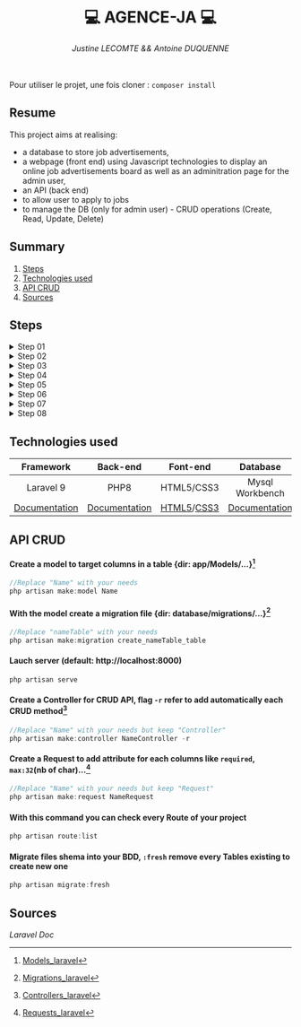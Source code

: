 # <div align="center"> :computer: AGENCE-JA :computer: </div>

<div align="center"><em>Justine LECOMTE && Antoine DUQUENNE </em> </div><br><br>

Pour utiliser le projet, une fois cloner : ``` composer install ```

## Resume
This project aims at realising:

* a database to store job advertisements,
* a webpage (front end) using Javascript technologies to display an online job advertisements board as well as an adminitration page for the admin user,
* an API (back end)
* to allow user to apply to jobs
* to manage the DB (only for admin user) - CRUD operations (Create, Read, Update, Delete)

## Summary
1. [Steps](#steps)
2. [Technologies used](#technologies-used)
3. [API CRUD](#api-crud-1)
4. [Sources](#sources)

## Steps

<details><summary>Step 01</summary>
<p>
<h4>Create an SQL database to store job advertisements</h4>
<p>It must contain at least :</p>
<ul>
<li>a table to store advertisements</li>
<li>a table to store companies</li>
<li>a table to store people (whether in charge of an advertisement or applying to an advertisement)</li>
<li>a table to keep information about a job application (referencing the mails sent, the people concerned, the ad concerned...)</li>
</ul>
</p>
</details>

<details><summary>Step 02</summary>
<h4>Write a HTML/CSS page showing several job advertisements.</h4>
<p>
For each ad, there must be at least a place for a title, one for a short description, and a <em>“learn more”</em> button.
Clicking on this <em>“learn more”</em> button does not have any action for the moment.
</p>
</details>

<details><summary>Step 03</summary>
<h4>The <em>"learn more".</em> button</h4>
<p>
Must now display all the available information about the ad (full description, wages,
place, working time,.. .), without reloading the page.
<strong>No popup.</strong>
Keep the database fields coherent with the information you display on the HTML page.
</p>
</details>

<details><summary>Step 04</summary>
<h4>API CRUD.</h4>
<p>
Create an API providing CRUD operations on the database tables <strong>(Create, Read, Update, Delete)</strong>.
The “learn more” button must be linked to an API route to dynamically fetch the job infos.
</p>
</details>

<details><summary>Step 05</summary>
<h4>On your webpage, add an <em>“Apply”</em> button for each ad. When this button is clicked, it opens a form to :</h4>
<ul>
<li>enter information about you (name, email, phone,.. .)</li>
<li>send a message to the owner of the ad (you)</li>
</ul>
<p>
This action must be saved in the database.
</p>
</details>

<details><summary>Step 06</summary>
<h4>Add an authentication mecanism on the webpage.</h4>
<p>
When identified, you don’t have to fill in your personal information to apply to a job.
</p>
</details>

<details><summary>Step 07</summary>
<h4>Create a HTML/CSS page for monitoring the database.</h4>
<p>
From this page the user can list all the records of your tables, can create new records and can update or delete the existing ones. 
This page can be accessed only by an admin. So a successful connection rediret to this page for an admin user or to the page created at <strong>step 02</strong> otherwise.
</p>
</details>

<details><summary>Step 08</summary>
<h4>Now you can polish your pages up by improving their design, tweaking and refining the style sheets.</h4>
</details>

## Technologies used

| Framework  | Back-end |  Font-end  |    Database     |
| :--------: | :------: | :--------: | :-------------: |
|  Laravel 9 |   PHP8   | HTML5/CSS3 | Mysql Workbench |
|[Documentation](https://laravel.com/docs/9.x)| [Documentation](https://www.php.net/manual/en)|[HTML5](https://developer.mozilla.org/fr/docs/Web/HTML)/[CSS3](https://developer.mozilla.org/fr/docs/Web/CSS/Reference)| [Documentation](https://dev.mysql.com/doc/workbench/en/) |


## API CRUD

#### Create a model to target columns in a table {dir: app/Models/...}[^1]
```js
//Replace "Name" with your needs
php artisan make:model Name
```

#### With the model create a migration file {dir: database/migrations/...}[^2]
```js
//Replace "nameTable" with your needs
php artisan make:migration create_nameTable_table
```

#### Lauch server (default: http://localhost:8000)
```js
php artisan serve
```

#### Create a Controller for CRUD API, flag `-r` refer to add automatically each CRUD method[^3]
```js
//Replace "Name" with your needs but keep "Controller"
php artisan make:controller NameController -r
```

#### Create a Request to add attribute for each columns like `required`, `max:32`(nb of char)...[^4]
```js
//Replace "Name" with your needs but keep "Request"
php artisan make:request NameRequest
```

#### With this command you can check every Route of your project
```js
php artisan route:list
```

#### Migrate files shema into your BDD, `:fresh` remove every Tables existing to create new one
```js
php artisan migrate:fresh
```

## Sources


*Laravel Doc*
[^1]:[Models_laravel](https://laravel.com/docs/9.x/eloquent)
[^2]:[Migrations_laravel](https://laravel.com/docs/9.x/migrations)
[^3]:[Controllers_laravel](https://laravel.com/docs/9.x/controllers)
[^4]:[Requests_laravel](https://laravel.com/docs/9.x/requests#retrieving-uploaded-files)
